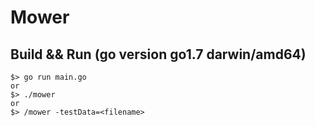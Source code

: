 # Mower

## Build && Run (go version go1.7 darwin/amd64)

```shell
$> go run main.go
or
$> ./mower
or
$> /mower -testData=<filename>
```
